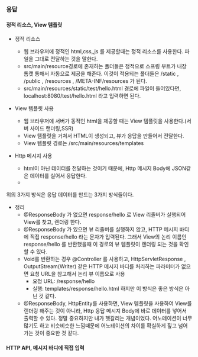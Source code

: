 ### 응답

#### 정적 리소스, View 템플릿 

- 정적 리소스
  - 웹 브라우저에 정적인 html,css,,js 를 제공할때는 정적 리소스를 사용한다. 파일을 그대로 전달하는 것을 말한다.
  - src/main/resource경로에 존재하는 폴더들은 정적으로 스프링 부트가 내장 톰캣 통해서 자동으로 제공을 해준다. 이것이 적용되는 폴더들은
    /static , /public , /resources , /META-INF/resources 가 된다.
  - src/main/resources/static/test/hello.html 경로에 파일이 들어있다면, localhost:8080/test/hello.html 라고 입력하면 된다.


- View 템플릿 사용
  - 웹 브라우저에 서버가 동적인 html을 제공할 때는 View 템플릿을 사용한다.(서버 사이드 랜더링,SSR)
  - View 템플릿을 거쳐서 HTML이 생성되고, 뷰가 응답을 만들어서 전달한다.
  - View 템플릿 경로는 /src/main/resources/templates


- Http 메시지 사용
  - html이 아닌 데이터를 전달하는 것이기 때문에, Http 메시지 Body에 JSON같은 데이터를 실어서 응답한다.
  - 

위의 3가지 방식은 응답 데이터를 만드는 3가지 방식들이다.

- 정리
  - @ResponseBody 가 없으면 response/hello 로 View 리졸버가 실행되어 View를 찾고, 렌더링 한다. 
  - @ResponseBody 가 있으면 뷰 리졸버를 실행하지 않고, HTTP 메시지 바디에 직접 response/hello 라는 문자가 입력된다.
  그래서 View의 논리 이름인 response/hello 를 반환했을때 이 경로의 뷰 템플릿이 렌더링 되는 것을 확인할 수 있다.
  - Void를 반환하는 경우
  @Controller 를 사용하고, HttpServletResponse , OutputStream(Writer) 같은 HTTP 메시지 바디를 처리하는 파라미터가 없으면 
  요청 URL을 참고해서 논리 뷰 이름으로 사용 
    - 요청 URL: /response/hello
    - 실행: templates/response/hello.html
  하지만 이 방식은 좋은 방식은 아닌 것 같다.
  - @ResponseBody, HttpEntity를 사용하면, View 템플릿을 사용하여 View를 랜더링 해주는 것이 아니라, Http 응답 메시지 Body에 바로 데이터를 넣어서 출력할 수 있다.
  정말 중요하지만 내가 헷갈리는 개념이었다. 어노테이션이 너무 많기도 하고 비슷비슷한 느낌때문에 어노테이션의 차이를 확실하게 짚고 넘어가는 것이 중요한 것 같다.


#### HTTP API, 메시지 바디에 직접 입력

